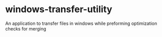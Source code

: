 # windows-transfer-utility
An application to transfer files in windows while preforming optimization checks for merging
